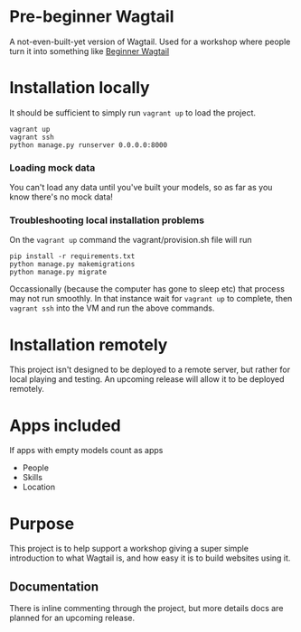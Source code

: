 
Pre-beginner Wagtail
==================
A not-even-built-yet version of Wagtail. Used for a workshop where people turn it into something like [Beginner Wagtail](https://github.com/heymonkeyriot/beginner-wagtail/)

# Installation locally
It should be sufficient to simply run `vagrant up` to load the project.
```
vagrant up
vagrant ssh
python manage.py runserver 0.0.0.0:8000
```

### Loading mock data
You can't load any data until you've built your models, so as far as you know there's no mock data!

### Troubleshooting local installation problems
On the `vagrant up` command the vagrant/provision.sh file will run

```
pip install -r requirements.txt
python manage.py makemigrations
python manage.py migrate
```

Occassionally (because the computer has gone to sleep etc) that process may not run smoothly. In that instance wait for `vagrant up` to complete, then `vagrant ssh` into the VM and run the above commands.

# Installation remotely
This project isn't designed to be deployed to a remote server, but rather for local playing and testing. An upcoming release will allow it to be deployed remotely.

# Apps included
If apps with empty models count as apps

- People
- Skills
- Location

# Purpose
This project is to help support a workshop giving a super simple introduction to what Wagtail is, and how easy it is to build websites using it.

## Documentation
There is inline commenting through the project, but more details docs are planned for an upcoming release.

